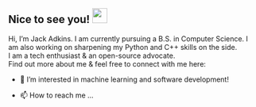 ## Nice to see you! <img src="https://raw.githubusercontent.com/aemmadi/aemmadi/master/wave.gif" width="30px">


Hi, I’m Jack Adkins. I am currently pursuing a B.S. in Computer Science. I am also working on sharpening my Python and C++ skills on the side. <br>
I am a tech enthusiast & an open-source advocate. <br>
Find out more about me & feel free to connect with me here: <br>

- 👀 I’m interested in machine learning and software development!

- 📫 How to reach me ...

<!---
AdkinsJack/AdkinsJack is a ✨ special ✨ repository because its `README.md` (this file) appears on your GitHub profile.
You can click the Preview link to take a look at your changes.
--->
